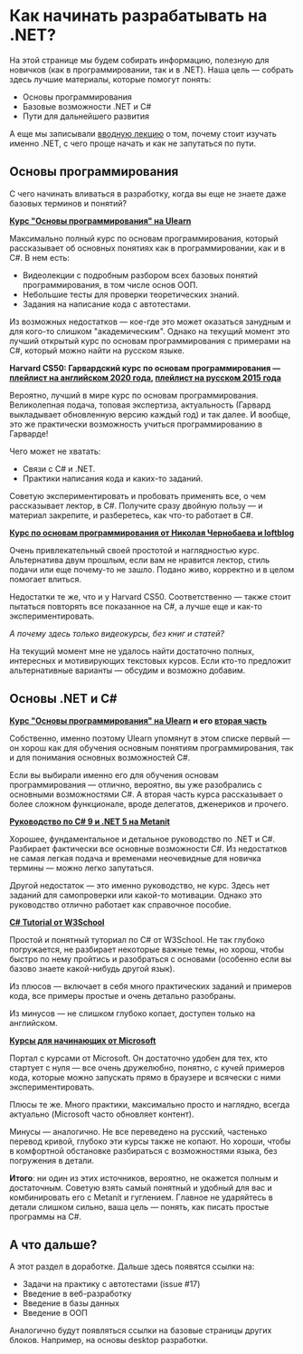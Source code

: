 # Как начинать разрабатывать на .NET?

На этой странице мы будем собирать информацию, полезную для новичков (как в программировании, так и в .NET). Наша цель — собрать здесь лучшие материалы, которые помогут понять:

- Основы программирования
- Базовые возможности .NET и C#
- Пути для дальнейшего развития

А еще мы записывали [вводную лекцию](https://www.youtube.com/watch?v=HV3n9NknQQc) о том, почему стоит изучать именно .NET, с чего проще начать и как не запутаться по пути.

## Основы программирования

С чего начинать вливаться в разработку, когда вы еще не знаете даже базовых терминов и понятий?

**[Курс "Основы программирования" на Ulearn](https://ulearn.me/course/basicprogramming/)**

Максимально полный курс по основам программирования, который рассказывает об основных понятиях как в программировании, как и в C#. В нем есть:

- Видеолекции с подробным разбором всех базовых понятий программирования, в том числе основ ООП.
- Небольшие тесты для проверки теоретических знаний.
- Задания на написание кода с автотестами.

Из возможных недостатков — кое-где это может оказаться занудным и для кого-то слишком "академическим". Однако на текущий момент это лучший открытый курс по основам программирования с примерами на C#, который можно найти на русском языке.

**Harvard CS50: Гарвардский курс по основам программирования — [плейлист на английском 2020 года](https://www.youtube.com/playlist?list=PLhQjrBD2T382_R182iC2gNZI9HzWFMC_8), [плейлист на русском 2015 года](https://www.youtube.com/playlist?list=PLawfWYMUziZqyUL5QDLVbe3j5BKWj42E5)**

Вероятно, лучший в мире курс по основам программирования. Великолепная подача, топовая экспертиза, актуальность (Гарвард выкладывает обновленную версию каждый год) и так далее. И вообще, это же практически возможность учиться программированию в Гарварде!

Чего может не хватать:

- Связи с C# и .NET. 
- Практики написания кода и каких-то заданий.

Советую экспериментировать и пробовать применять все, о чем рассказывает лектор, в C#. Получите сразу двойную пользу — и материал закрепите, и разберетесь, как что-то работает в C#.

**[Курс по основам программирования от Николая Чернобаева и loftblog](https://www.youtube.com/playlist?list=PLY4rE9dstrJwoVF-svoIBhKzE-Ok39Zg_)**

Очень привлекательный своей простотой и наглядностью курс. Альтернатива двум прошлым, если вам не нравится лектор, стиль подачи или еще почему-то не зашло. Подано живо, корректно и в целом помогает влиться.

Недостатки те же, что и у Harvard CS50. Соответственно — также стоит пытаться повторять все показанное на C#, а лучше еще и как-то экспериментировать.

*А почему здесь только видеокурсы, без книг и статей?*

На текущий момент мне не удалось найти достаточно полных, интересных и мотивирующих текстовых курсов. Если кто-то предложит альтернативные варианты — обсудим и возможно добавим.

## Основы .NET и C#

**[Курс "Основы программирования" на Ulearn](https://ulearn.me/course/basicprogramming/) и его [вторая часть](https://ulearn.me/Course/BasicProgramming2)**

Собственно, именно поэтому Ulearn упомянут в этом списке первый — он хорош как для обучения основным понятиям программирования, так и для понимания основных возможностей C#.

Если вы выбирали именно его для обучения основам программирования — отлично, вероятно, вы уже разобрались с основными возможностями C#. А вторая часть курса рассказывает о более сложном функционале, вроде делегатов, дженериков и прочего.

**[Руководство по C# 9 и .NET 5 на Metanit](https://metanit.com/sharp/tutorial/)**

Хорошее, фундаментальное и детальное руководство по .NET и C#. Разбирает фактически все основные возможности C#. Из недостатков не самая легкая подача и временами неочевидные для новичка термины — можно легко запутаться.

Другой недостаток — это именно руководство, не курс. Здесь нет заданий для самопроверки или какой-то мотивации. Однако это руководство отлично работает как справочное пособие.

**[C# Tutorial от W3School](https://www.w3schools.com/cs/index.php)**

Простой и понятный туториал по C# от W3School. Не так глубоко погружается, не разбирает некоторые важные темы, но хорош, чтобы быстро по нему пройтись и разобраться с основами (особенно если вы базово знаете какой-нибудь другой язык).

Из плюсов — включает в себя много практических заданий и примеров кода, все примеры простые и очень детально разобраны.

Из минусов — не слишком глубоко копает, доступен только на английском.

**[Курсы для начинающих от Microsoft](https://docs.microsoft.com/ru-ru/learn/)**

Портал с курсами от Microsoft. Он достаточно удобен для тех, кто стартует с нуля — все очень дружелюбно, понятно, с кучей примеров кода, которые можно запускать прямо в браузере и всячески с ними экспериментировать.

Плюсы те же. Много практики, максимально просто и наглядно, всегда актуально (Microsoft часто обновляет контент).

Минусы — аналогично. Не все переведено на русский, частенько перевод кривой, глубоко эти курсы также не копают. Но хороши, чтобы в комфортной обстановке разбираться с возможностями языка, без погружения в детали.

**Итого**: ни один из этих источников, вероятно, не окажется полным и достаточным. Советую взять самый понятный и удобный для вас и комбинировать его с Metanit и гуглением. Главное не ударяйтесь в детали слишком сильно, ваша цель — понять, как писать простые программы на C#.

## А что дальше?

А этот раздел в доработке. Дальше здесь появятся ссылки на:

- Задачи на практику с автотестами (issue #17)
- Введение в веб-разработку
- Введение в базы данных
- Введение в ООП

Аналогично будут появляться ссылки на базовые страницы других блоков. Например, на основы desktop разработки.

